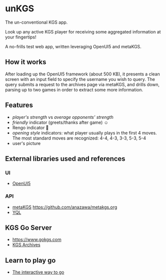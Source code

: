 # unKGS
The un-conventional KGS app.

Look up any active KGS player for receiving some aggregated information at your fingertips!

A no-frills test web app, written leveraging OpenUI5 and metaKGS.


## How it works

After loading up the OpenUI5 framework (about 500 KB), it presents a clean screen with an input field to specify the username you wish to query.
The query submits a request to the archives page via metaKGS, and drills down, parsing up to two games in order to extract some more information.

## Features
 - *player's strength* vs *_average_ opponents' strength*
 - _friendly_ indicator (greets/thanks after game) ☺
 - Rengo indicator 👥
 - _opening style_ indicators: what player usually plays in the first 4 moves. The most standard moves are recognized: 4-4, 4-3, 3-3, 5-3, 5-4
 - user's picture

  
## External libraries used and references

### UI
 - [OpenUI5](http://openui5.org)
 
### API
 - [metaKGS](https://metakgs.org) https://github.com/anazawa/metakgs.org
 - [YQL](https://developer.yahoo.com/yql/)

## KGS Go Server
 - https://www.gokgs.com
 - [KGS Archives](https://www.gokgs.com/archives.jsp)

## Learn to play go
 - [The interactive way to go](http://playgo.to/iwtg/en/)
